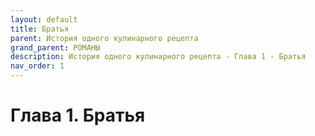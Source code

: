 ```yaml
---
layout: default
title: Братья
parent: История одного кулинарного рецепта
grand_parent: РОМАНЫ
description: История одного кулинарного рецепта - Глава 1 - Братья
nav_order: 1
---
```


#  Глава 1. Братья
